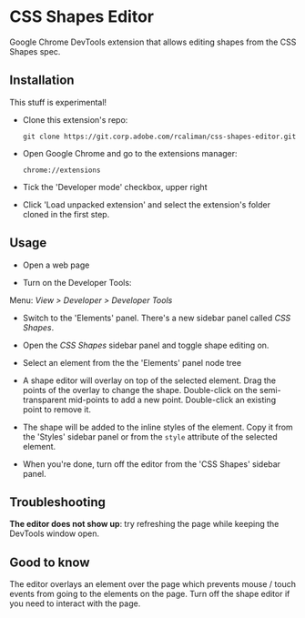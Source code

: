 CSS Shapes Editor
===

Google Chrome DevTools extension that allows editing shapes from the CSS Shapes spec.


Installation
---

This stuff is experimental!

- Clone this extension's repo:

    `git clone https://git.corp.adobe.com/rcaliman/css-shapes-editor.git`

- Open Google Chrome and go to the extensions manager:

    `chrome://extensions`

- Tick the 'Developer mode' checkbox, upper right

- Click 'Load unpacked extension' and select the extension's folder cloned in the first step.

Usage
---
- Open a web page

- Turn on the Developer Tools:

Menu: *View > Developer > Developer Tools*

- Switch to the 'Elements' panel. There's a new sidebar panel called *CSS Shapes*.

- Open the *CSS Shapes* sidebar panel and toggle shape editing on.

- Select an element from the the 'Elements' panel node tree

- A shape editor will overlay on top of the selected element. Drag the points of the overlay to change the shape. Double-click on the semi-transparent mid-points to add a new point. Double-click an existing point to remove it. 

- The shape will be added to the inline styles of the element. Copy it from the 'Styles' sidebar panel or from the `style` attribute of the selected element.

- When you're done, turn off the editor from the 'CSS Shapes' sidebar panel.

Troubleshooting
---
**The editor does not show up**: try refreshing the page while keeping the DevTools window open.


Good to know
---
The editor overlays an element over the page which prevents mouse / touch events from going to the elements on the page. Turn off the shape editor if you need to interact with the page.
